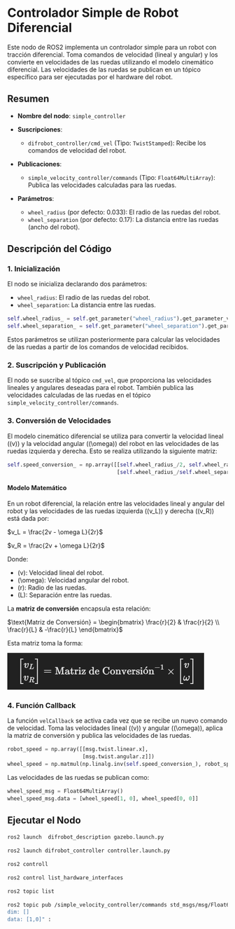 
# Controlador Simple de Robot Diferencial

Este nodo de ROS2 implementa un controlador simple para un robot con tracción diferencial. Toma comandos de velocidad (lineal y angular) y los convierte en velocidades de las ruedas utilizando el modelo cinemático diferencial. Las velocidades de las ruedas se publican en un tópico específico para ser ejecutadas por el hardware del robot.

## Resumen

- **Nombre del nodo**: `simple_controller`
- **Suscripciones**: 
  - `difrobot_controller/cmd_vel` (Tipo: `TwistStamped`): Recibe los comandos de velocidad del robot.
  
- **Publicaciones**:
  - `simple_velocity_controller/commands` (Tipo: `Float64MultiArray`): Publica las velocidades calculadas para las ruedas.
  
- **Parámetros**:
  - `wheel_radius` (por defecto: 0.033): El radio de las ruedas del robot.
  - `wheel_separation` (por defecto: 0.17): La distancia entre las ruedas (ancho del robot).

## Descripción del Código

### 1. Inicialización

El nodo se inicializa declarando dos parámetros:
- `wheel_radius`: El radio de las ruedas del robot.
- `wheel_separation`: La distancia entre las ruedas.

```python
self.wheel_radius_ = self.get_parameter("wheel_radius").get_parameter_value().double_value
self.wheel_separation_ = self.get_parameter("wheel_separation").get_parameter_value().double_value
```

Estos parámetros se utilizan posteriormente para calcular las velocidades de las ruedas a partir de los comandos de velocidad recibidos.

### 2. Suscripción y Publicación

El nodo se suscribe al tópico `cmd_vel`, que proporciona las velocidades lineales y angulares deseadas para el robot. También publica las velocidades calculadas de las ruedas en el tópico `simple_velocity_controller/commands`.

### 3. Conversión de Velocidades

El modelo cinemático diferencial se utiliza para convertir la velocidad lineal (\(v\)) y la velocidad angular (\(\omega\)) del robot en las velocidades de las ruedas izquierda y derecha. Esto se realiza utilizando la siguiente matriz:

```python
self.speed_conversion_ = np.array([[self.wheel_radius_/2, self.wheel_radius_/2],
                                   [self.wheel_radius_/self.wheel_separation_, -self.wheel_radius_/self.wheel_separation_]])
```

#### Modelo Matemático

En un robot diferencial, la relación entre las velocidades lineal y angular del robot y las velocidades de las ruedas izquierda (\(v_L\)) y derecha (\(v_R\)) está dada por:



$v_L = \frac{2v - \omega L}{2r}$

$v_R = \frac{2v + \omega L}{2r}$




Donde:
- \(v\): Velocidad lineal del robot.
- \(\omega\): Velocidad angular del robot.
- \(r\): Radio de las ruedas.
- \(L\): Separación entre las ruedas.

La **matriz de conversión** encapsula esta relación:



$\text{Matriz de Conversión} =
\begin{bmatrix}
\frac{r}{2} & \frac{r}{2} \\
\frac{r}{L} & -\frac{r}{L}
\end{bmatrix}$

Esta matriz toma la forma:


![alt text](image-2.png)





### 4. Función Callback

La función `velCallback` se activa cada vez que se recibe un nuevo comando de velocidad. Toma las velocidades lineal (\(v\)) y angular (\(\omega\)), aplica la matriz de conversión y publica las velocidades de las ruedas.

```python
robot_speed = np.array([[msg.twist.linear.x],
                        [msg.twist.angular.z]])
wheel_speed = np.matmul(np.linalg.inv(self.speed_conversion_), robot_speed)
```

Las velocidades de las ruedas se publican como:

```python
wheel_speed_msg = Float64MultiArray()
wheel_speed_msg.data = [wheel_speed[1, 0], wheel_speed[0, 0]]
```

## Ejecutar el Nodo
```bash
ros2 launch  difrobot_description gazebo.launch.py 
```


```bash
ros2 launch difrobot_controller controller.launch.py 
```
```bash
ros2 controll 
```
```bash
ros2 control list_hardware_interfaces
```
```bash
ros2 topic list 
```

```bash
ros2 topic pub /simple_velocity_controller/commands std_msgs/msg/Float64MultiArray "layout:
dim: []
data: [1,0]" : 
```


